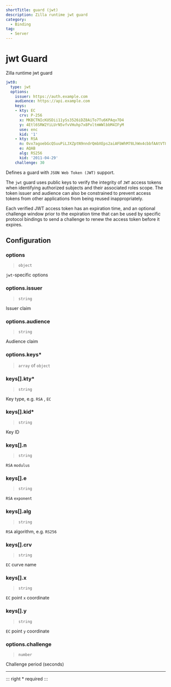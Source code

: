 ```yaml
---
shortTitle: guard (jwt)
description: Zilla runtime jwt guard
category:
  - Binding
tag:
  - Server
---
```


# jwt Guard

Zilla runtime jwt guard

```yaml {2}
jwt0:
  type: jwt
  options:
    issuer: https://auth.example.com
    audience: https://api.example.com
    keys:
    - kty: EC
      crv: P-256
      x: MKBCTNIcKUSDii11ySs3526iDZ8AiTo7Tu6KPAqv7D4
      y: 4Etl6SRW2YiLUrN5vfvVHuhp7x8PxltmWWlbbM4IFyM
      use: enc
      kid: '1'
    - kty: RSA
      n: 0vx7agoebGcQSuuPiLJXZptN9nndrQmbXEps2aiAFbWhM78LhWx4cbbfAAtVT86zwu1RK7aPFFxuhDR1L6tSoc_BJECPebWKRXjBZCiFV4n3oknjhMstn64tZ_2W-5JsGY4Hc5n9yBXArwl93lqt7_RN5w6Cf0h4QyQ5v-65YGjQR0_FDW2QvzqY368QQMicAtaSqzs8KJZgnYb9c7d0zgdAZHzu6qMQvRL5hajrn1n91CbOpbISD08qNLyrdkt-bFTWhAI4vMQFh6WeZu0fM4lFd2NcRwr3XPksINHaQ-G_xBniIqbw0Ls1jF44-csFCur-kEgU8awapJzKnqDKgw
      e: AQAB
      alg: RS256
      kid: '2011-04-29'
    challenge: 30
```

Defines a guard with `JSON Web Token (JWT)` support.

The `jwt` guard uses public keys to verify the integrity of `JWT` access tokens when identifying authorized subjects and their associated roles scope. The token issuer and audience can also be constrained to prevent access tokens from other applications from being reused inappropriately.

Each verified JWT access token has an expiration time, and an optional challenge window prior to the expiration time that can be used by specific protocol bindings to send a challenge to renew the access token before it expires.

## Configuration


### options

> `object`

`jwt`-specific options

### options.issuer

> `string`

Issuer claim

### options.audience

> `string`

Audience claim

### options.keys\*

> `array` of `object`


### keys[].kty\*

> `string`

Key type, e.g. `RSA` , `EC`

### keys[].kid\*

> `string`

Key ID

### keys[].n

> `string`

`RSA` `modulus`

### keys[].e

> `string`

`RSA` `exponent`

### keys[].alg

> `string`

`RSA` algorithm, e.g. `RS256`

### keys[].crv

> `string`

`EC` curve name

### keys[].x

> `string`

`EC` point `x` coordinate

### keys[].y

> `string`

`EC` point `y` coordinate

### options.challenge

> `number`

Challenge period (seconds)

---

::: right
\* required
:::
